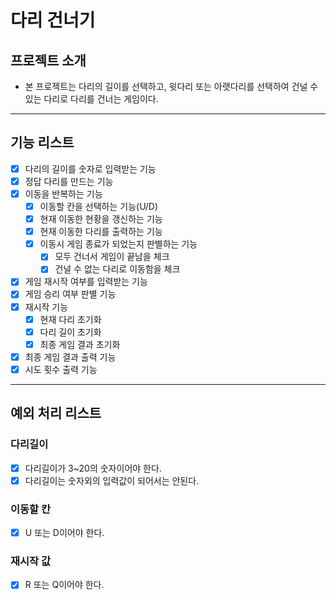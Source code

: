 # 다리 건너기

## 프로젝트 소개

- 본 프로젝트는 다리의 길이를 선택하고, 윗다리 또는 아랫다리를 선택하여 건널 수 있는 다리로 다리를 건너는 게임이다.

---------

## 기능 리스트

-[x] 다리의 길이를 숫자로 입력받는 기능
-[x] 정답 다리를 만드는 기능
-[x] 이동을 반복하는 기능
  -[x] 이동할 칸을 선택하는 기능(U/D)
  -[x] 현재 이동한 현황을 갱신하는 기능
  -[x] 현재 이동한 다리를 출력하는 기능
  -[x] 이동시 게임 종료가 되었는지 판별하는 기능
    -[x] 모두 건너서 게임이 끝남을 체크
    -[x] 건널 수 없는 다리로 이동함을 체크
-[x] 게임 재시작 여부를 입력받는 기능
-[x] 게임 승리 여부 판별 기능
-[x] 재시작 기능
  -[x] 현재 다리 초기화
  -[x] 다리 길이 초기화
  -[x] 최종 게임 결과 초기화
-[x] 최종 게임 결과 출력 기능
-[x] 시도 횟수 출력 기능

----------------

## 예외 처리 리스트

### 다리길이
-[x] 다리길이가 3~20의 숫자이어야 한다.
-[x] 다리길이는 숫자외의 입력값이 되어서는 안된다.

### 이동할 칸
-[x] U 또는 D이어야 한다.

### 재시작 값
-[x] R 또는 Q이어야 한다.

  